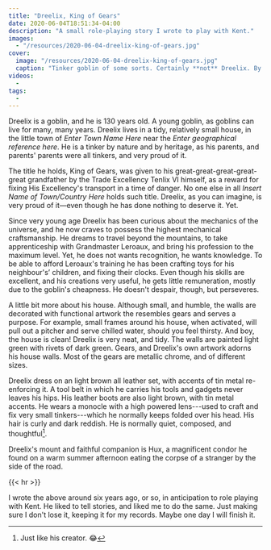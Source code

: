 ```yaml
---
title: "Dreelix, King of Gears"
date: 2020-06-04T18:51:34-04:00
description: "A small role-playing story I wrote to play with Kent."
images:
  - "/resources/2020-06-04-dreelix-king-of-gears.jpg"
cover:
  image: "/resources/2020-06-04-dreelix-king-of-gears.jpg"
  caption: "Tinker goblin of some sorts. Certainly **not** Dreelix. By [Arthur Lorenz](https://www.artstation.com/artwork/ybJYRJ)."
videos:
  - 
tags:
  - 
---
```

Dreelix is a goblin, and he is 130 years old. A young goblin, as goblins can live for many, many years. Dreelix lives in a tidy, relatively small house, in the little town of *Enter Town Name Here* near the *Enter geographical reference here*. He is a tinker by nature and by heritage, as his parents, and parents' parents were all tinkers, and very proud of it.

The title he holds, King of Gears, was given to his great-great-great-great-great grandfather by the Trade Excellency Tenlix VI himself, as a reward for fixing His Excellency's transport in a time of danger. No one else in all *Insert Name of Town/Country Here* holds such title. Dreelix, as you can imagine, is very proud of it—even though he has done nothing to deserve it. Yet.

Since very young age Dreelix has been curious about the mechanics of the universe, and he now craves to possess the highest mechanical craftsmanship. He dreams to travel beyond the mountains, to take apprenticeship with Grandmaster Leroaux, and bring his profession to the maximum level. Yet, he does not wants recognition, he wants knowledge. To be able to afford Leroaux's training he has been crafting toys for his neighbour's’ children, and fixing their clocks. Even though his skills are excellent, and his creations very useful, he gets little remuneration, mostly due to the goblin's cheapness. He doesn't despair, though, but perseveres. 

A little bit more about his house. Although small, and humble, the walls are decorated with functional artwork the resembles gears and serves a purpose. For example, small frames around his house, when activated, will pull out a pitcher and serve chilled water, should you feel thirsty. And boy, the house is clean! Dreelix is very neat, and tidy. The walls are painted light green with rivets of dark green. Gears, and Dreelix's own artwork adorns his house walls. Most of the gears are metallic chrome, and of different sizes. 

Dreelix dress on an light brown all leather set, with accents of tin metal re-enforcing it. A tool belt in which he carries his tools and gadgets never leaves his hips. His leather boots are also light brown, with tin metal accents. He wears a monocle with a high powered lens---used to craft and fix very small tinkers---which he normally keeps folded over his head. His hair is curly and dark reddish. He is normally quiet, composed, and thoughtful[^1]. 

Dreelix's mount and faithful companion is Hux, a magnificent condor he found on a warm summer afternoon eating the corpse of a stranger by the side of the road.

{{< hr >}}

I wrote the above around six years ago, or so, in anticipation to role playing with Kent. He liked to tell stories, and liked me to do the same. Just making sure I don't lose it, keeping it for my records. Maybe one day I will finish it.


[^1]: Just like his creator. :joy: